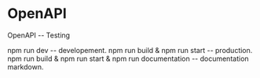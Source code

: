 # OpenAPI
OpenAPI -- Testing 

npm run dev -- developement.
npm run build & npm run start -- production.
npm run build & npm run start & npm run documentation -- documentation markdown.
